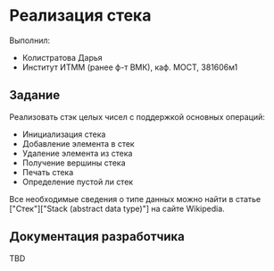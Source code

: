 # Реализация стека

Выполнил:

 - Колистратова Дарья
 - Институт ИТММ (ранее ф-т ВМК), каф. МОСТ, 381606м1

## Задание

Реализовать стэк целых чисел с поддержкой основных операций:

 - Инициализация стека
 - Добавление элемента в стек
 - Удаление элемента из стека
 - Получение вершины стека
 - Печать стека
 - Определение пустой ли стек

Все необходимые сведения о типе данных можно найти в статье
["Стек"]["Stack (abstract data type)"] на сайте Wikipedia.

## Документация разработчика

TBD

<!-- LINKS -->

[Cтек]: https://ru.wikipedia.org/wiki/%D0%A1%D1%82%D0%B5%D0%BA
